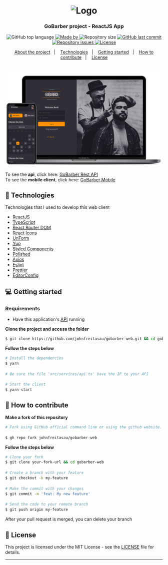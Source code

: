 <h1 align="center">
  <img alt="Logo" src="https://res.cloudinary.com/dmjx3hvs0/image/upload/v1598600445/go_barber_mpvs1p.svg" width="200px">
</h1>

<h3 align="center">
  GoBarber project - ReactJS App 
</h3>

<p align="center">
  <img alt="GitHub top language" src="https://img.shields.io/github/languages/top/johnfreitasau/gobarber-web?color=%23FF9000">

  <a href="https://www.linkedin.com/in/johnfreitasau/" target="_blank" rel="noopener noreferrer">
    <img alt="Made by" src="https://img.shields.io/badge/made%20by-John%20Freitas-%23FF9000">
  </a>

  <img alt="Repository size" src="https://img.shields.io/github/repo-size/johnfreitasau/gobarber-web?color=%23FF9000">

  <a href="https://github.com/johnfreitasau/gobarber-web/commits/master">
    <img alt="GitHub last commit" src="https://img.shields.io/github/last-commit/johnfreitasau/gobarber-web?color=%23FF9000">
  </a>

  <a href="https://github.com/johnfreitasau/gobarber-web/issues">
    <img alt="Repository issues" src="https://img.shields.io/github/issues/johnfreitasau/gobarber-web?color=%23FF9000">
  </a>
  <a href="https://github.com/johnfreitasau/gobarber-web/blob/master/LICENSE">
    <img alt="License" src="https://img.shields.io/badge/license-MIT-%23FF9000">
  </a>
</p>

<p align="center">
  <a href="#%EF%B8%8F-about-the-project">About the project</a>&nbsp;&nbsp;&nbsp;|&nbsp;&nbsp;&nbsp;
  <a href="#-technologies">Technologies</a>&nbsp;&nbsp;&nbsp;|&nbsp;&nbsp;&nbsp;
  <a href="#-getting-started">Getting started</a>&nbsp;&nbsp;&nbsp;|&nbsp;&nbsp;&nbsp;
  <a href="#-how-to-contribute">How to contribute</a>&nbsp;&nbsp;&nbsp;|&nbsp;&nbsp;&nbsp;
  <a href="#-license">License</a>
</p>

</br>
<img alt="Layout" src=".github/images/gobarber1.png">

To see the **api**, click here: [GoBarber Rest API](https://github.com/johnfreitasau/gobarber-api)</br>
To see the **mobile client**, click here: [GoBarber Mobile](https://github.com/johnfreitasau/gobarber-mobile)

## 🚀 Technologies

Technologies that I used to develop this web client

- [ReactJS](https://reactjs.org/)
- [TypeScript](https://www.typescriptlang.org/)
- [React Router DOM](https://reacttraining.com/react-router/)
- [React Icons](https://react-icons.netlify.com/#/)
- [UnForm](https://unform.dev/)
- [Yup](https://github.com/jquense/yup)
- [Styled Components](https://styled-components.com/)
- [Polished](https://github.com/styled-components/polished)
- [Axios](https://github.com/axios/axios)
- [Eslint](https://eslint.org/)
- [Prettier](https://prettier.io/)
- [EditorConfig](https://editorconfig.org/)

## 💻 Getting started

### Requirements

- Have this application's [API](https://github.com/johnfreitasau/gobarber-api) running

**Clone the project and access the folder**

```bash
$ git clone https://github.com/johnfreitasau/gobarber-web.git && cd gobarber-web
```

**Follow the steps below**

```bash
# Install the dependencies
$ yarn

# Be sure the file 'src/services/api.ts' have the IP to your API

# Start the client
$ yarn start
```

## 🤔 How to contribute

**Make a fork of this repository**

```bash
# Fork using GitHub official command line or using the github website.

$ gh repo fork johnfreitasau/gobarber-web
```

**Follow the steps below**

```bash
# Clone your fork
$ git clone your-fork-url && cd gobarber-web

# Create a branch with your feature
$ git checkout -b my-feature

# Make the commit with your changes
$ git commit -m 'feat: My new feature'

# Send the code to your remote branch
$ git push origin my-feature
```

After your pull request is merged, you can delete your branch

## 📝 License

This project is licensed under the MIT License - see the [LICENSE](LICENSE) file for details.

---

